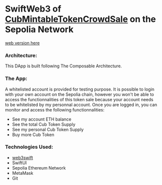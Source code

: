 # SwiftWeb3 of [CubMintableTokenCrowdSale](https://github.com/Cublax/MintableTokenCrowdSale) on the Sepolia Network

[web version here](https://cublax.github.io/MintableTokenCrowdSale/)

### Architecture:
This DApp is built following The Composable Architecture.

### The App:
A whitelisted account is provided for testing purpose.
It is possible to login with your own account on the Sepolia chain, however you won't be able to access the functionnalities of this token sale because your account needs to be whitelisted by my personnal account.
Once you are logged in, you can monitor and access the following functionnalities:
* See my account ETH balance
* See the total Cub Token Supply
* See my personal Cub Token Supply
* Buy more Cub Token

### Technologies Used:
* [web3swift](https://github.com/skywinder/web3swift)
* SwiftUI
* Sepolia Ethereum Network
* MetaMask
* Git
